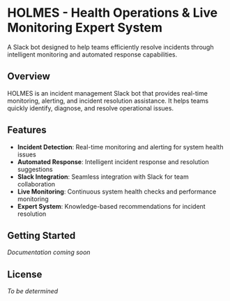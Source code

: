 # HOLMES - Health Operations & Live Monitoring Expert System

A Slack bot designed to help teams efficiently resolve incidents through intelligent monitoring and automated response capabilities.

## Overview

HOLMES is an incident management Slack bot that provides real-time monitoring, alerting, and incident resolution assistance. It helps teams quickly identify, diagnose, and resolve operational issues.

## Features

- **Incident Detection**: Real-time monitoring and alerting for system health issues
- **Automated Response**: Intelligent incident response and resolution suggestions
- **Slack Integration**: Seamless integration with Slack for team collaboration
- **Live Monitoring**: Continuous system health checks and performance monitoring
- **Expert System**: Knowledge-based recommendations for incident resolution

## Getting Started

*Documentation coming soon*

## License

*To be determined*
